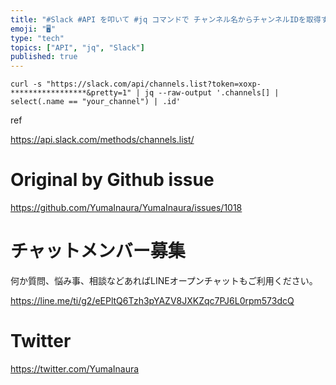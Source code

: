 ```yaml
---
title: "#Slack #API を叩いて #jq コマンドで チャンネル名からチャンネルIDを取得する例"
emoji: "🖥"
type: "tech"
topics: ["API", "jq", "Slack"]
published: true
---
```


```
curl -s "https://slack.com/api/channels.list?token=xoxp-*****************&pretty=1" | jq --raw-output '.channels[] | select(.name == "your_channel") | .id'
```

ref

https://api.slack.com/methods/channels.list/

# Original by Github issue

https://github.com/YumaInaura/YumaInaura/issues/1018








<!-- Update From Qiita API -->

# チャットメンバー募集


何か質問、悩み事、相談などあればLINEオープンチャットもご利用ください。

https://line.me/ti/g2/eEPltQ6Tzh3pYAZV8JXKZqc7PJ6L0rpm573dcQ





# Twitter


https://twitter.com/YumaInaura


<!-- Update From Qiita API -->


